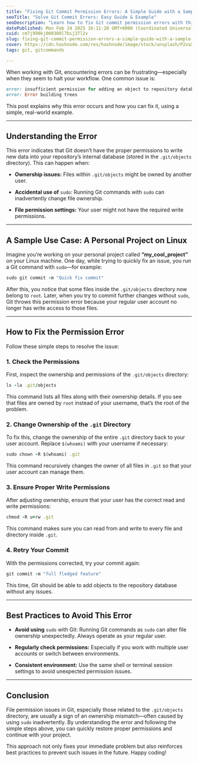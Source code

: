 ```yaml
---
title: "Fixing Git Commit Permission Errors: A Simple Guide with a Sample Use Case"
seoTitle: "Solve Git Commit Errors: Easy Guide & Example"
seoDescription: "Learn how to fix Git commit permission errors with this step-by-step guide and avoid future issues. Ideal for Linux users"
datePublished: Mon Feb 24 2025 16:11:20 GMT+0000 (Coordinated Universal Time)
cuid: cm7j990kj000309l7bij37l2v
slug: fixing-git-commit-permission-errors-a-simple-guide-with-a-sample-use-case
cover: https://cdn.hashnode.com/res/hashnode/image/stock/unsplash/P2vaX7TNxYA/upload/a82a77120b73ffc081e0d614745d2390.jpeg
tags: git, gitcommands

---
```


When working with Git, encountering errors can be frustrating—especially when they seem to halt your workflow. One common issue is:

```ruby
error: insufficient permission for adding an object to repository database .git/objects
error: Error building trees
```

This post explains why this error occurs and how you can fix it, using a simple, real-world example.

---

## Understanding the Error

This error indicates that Git doesn’t have the proper permissions to write new data into your repository’s internal database (stored in the `.git/objects` directory). This can happen when:

* **Ownership issues:** Files within `.git/objects` might be owned by another user.
    
* **Accidental use of** `sudo`: Running Git commands with `sudo` can inadvertently change file ownership.
    
* **File permission settings:** Your user might not have the required write permissions.
    

---

## A Sample Use Case: A Personal Project on Linux

Imagine you’re working on your personal project called **“my\_cool\_project”** on your Linux machine. One day, while trying to quickly fix an issue, you run a Git command with `sudo`—for example:

```ruby
sudo git commit -m "Quick fix commit"
```

After this, you notice that some files inside the `.git/objects` directory now belong to `root`. Later, when you try to commit further changes without `sudo`, Git throws this permission error because your regular user account no longer has write access to those files.

---

## How to Fix the Permission Error

Follow these simple steps to resolve the issue:

### 1\. **Check the Permissions**

First, inspect the ownership and permissions of the `.git/objects` directory:

```ruby
ls -la .git/objects
```

This command lists all files along with their ownership details. If you see that files are owned by `root` instead of your username, that’s the root of the problem.

### 2\. **Change Ownership of the** `.git` Directory

To fix this, change the ownership of the entire `.git` directory back to your user account. Replace `$(whoami)` with your username if necessary:

```ruby
sudo chown -R $(whoami) .git
```

This command recursively changes the owner of all files in `.git` so that your user account can manage them.

### 3\. **Ensure Proper Write Permissions**

After adjusting ownership, ensure that your user has the correct read and write permissions:

```ruby
chmod -R u+rw .git
```

This command makes sure you can read from and write to every file and directory inside `.git`.

### 4\. **Retry Your Commit**

With the permissions corrected, try your commit again:

```ruby
git commit -m "full fledged feature"
```

This time, Git should be able to add objects to the repository database without any issues.

---

## Best Practices to Avoid This Error

* **Avoid using** `sudo` with Git: Running Git commands as `sudo` can alter file ownership unexpectedly. Always operate as your regular user.
    
* **Regularly check permissions:** Especially if you work with multiple user accounts or switch between environments.
    
* **Consistent environment:** Use the same shell or terminal session settings to avoid unexpected permission issues.
    

---

## Conclusion

File permission issues in Git, especially those related to the `.git/objects` directory, are usually a sign of an ownership mismatch—often caused by using `sudo` inadvertently. By understanding the error and following the simple steps above, you can quickly restore proper permissions and continue with your project.

This approach not only fixes your immediate problem but also reinforces best practices to prevent such issues in the future. Happy coding!